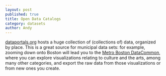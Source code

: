 ```yaml
---
layout: post
published: true
title: Open Data Catalogs
category: datasets
author: Andy
---
```


[dataportals.org](http://dataportals.org/) hosts a huge collection of (collections of) data, organized by place. This is a great source for municipal data sets: for example, zooming down onto Boston will lead you to the [Metro Boston DataCommon](http://metrobostondatacommon.org/), where you can explore visualizations relating to culture and the arts, among many other categories, and export the raw data from those visualizations or from new ones you create.
